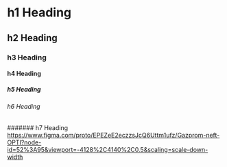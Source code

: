 # h1 Heading
## h2 Heading
### h3 Heading
#### h4 Heading
##### h5 Heading
###### h6 Heading
####### h7 Heading
https://www.figma.com/proto/EPEZeE2eczzsJcQ6Uttm1ufz/Gazprom-neft-OPTI?node-id=52%3A95&viewport=-4128%2C4140%2C0.5&scaling=scale-down-width

